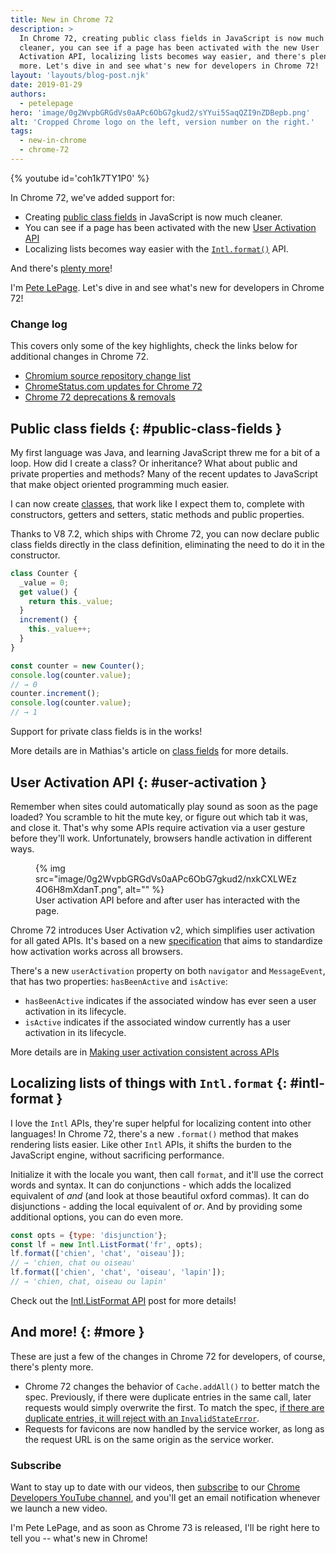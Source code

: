 ```yaml
---
title: New in Chrome 72
description: >
  In Chrome 72, creating public class fields in JavaScript is now much
  cleaner, you can see if a page has been activated with the new User
  Activation API, localizing lists becomes way easier, and there's plenty
  more. Let's dive in and see what's new for developers in Chrome 72!
layout: 'layouts/blog-post.njk'
date: 2019-01-29
authors:
  - petelepage
hero: 'image/0g2WvpbGRGdVs0aAPc6ObG7gkud2/sYYui5SaqQZI9nZDBepb.png'
alt: 'Cropped Chrome logo on the left, version number on the right.'
tags:
  - new-in-chrome
  - chrome-72
---
```


{% youtube id='coh1k7TY1P0' %}

In Chrome 72, we've added support for:

* Creating [public class fields](#public-class-fields) in JavaScript is now
  much cleaner.
* You can see if a page has been activated with the new
  [User Activation API](#user-activation)
* Localizing lists becomes way easier with the [`Intl.format()`](#intl-format) API.

And there's [plenty more](#more)!

I'm [Pete LePage](https://twitter.com/petele). Let's dive in and see
what's new for developers in Chrome 72!

### Change log

This covers only some of the key highlights, check the links below for
additional changes in Chrome 72.

* [Chromium source repository change list](https://chromium.googlesource.com/chromium/src/+log/71.0.3578.82..72.0.3626.82)
* [ChromeStatus.com updates for Chrome 72](https://www.chromestatus.com/features#milestone%3D72)
* [Chrome 72 deprecations & removals](https://developers.google.com/web/updates/2018/12/chrome-72-deps-rems)

## Public class fields {: #public-class-fields }

My first language was Java, and learning JavaScript threw me for a bit of a
loop. How did I create a class? Or inheritance?  What about public and private
properties and methods? Many of the recent updates to JavaScript that make
object oriented programming much easier.

I can now create [classes][mdn-classes], that work like I expect them
to, complete with constructors, getters and setters, static methods and public
properties.

Thanks to V8 7.2, which ships with Chrome 72, you can now declare public class
fields directly in the class definition, eliminating the need to do it in the
constructor.

```js
class Counter {
  _value = 0;
  get value() {
    return this._value;
  }
  increment() {
    this._value++;
  }
}

const counter = new Counter();
console.log(counter.value);
// → 0
counter.increment();
console.log(counter.value);
// → 1
```

Support for private class fields is in the works!

More details are in Mathias's article on
[class fields](https://developers.google.com/web/updates/2018/12/class-fields)
for more details.

[mdn-classes]: https://developer.mozilla.org/en-US/docs/Web/JavaScript/Reference/Classes

## User Activation API {: #user-activation }

Remember when sites could automatically play sound as soon as the page loaded?
You scramble to hit the mute key, or figure out which tab it was, and close it.
That's why some APIs require activation via a user gesture before they'll work.
Unfortunately, browsers handle activation in different ways.

<figure class="float-right">
  {% img src="image/0g2WvpbGRGdVs0aAPc6ObG7gkud2/nxkCXLWEz4O6H8mXdanT.png", alt="" %}
  <figcaption>
    User activation API before and after user has interacted with the page.
  </figcaption>
</figure>

Chrome 72 introduces User Activation v2, which simplifies user activation for
all gated APIs. It's based on a new [specification][ua-spec] that aims to
standardize how activation works across all browsers.

There's a new `userActivation` property on both `navigator` and `MessageEvent`,
that has two properties: `hasBeenActive` and `isActive`:

* `hasBeenActive` indicates if the associated window has ever seen a user
  activation in its lifecycle.
* `isActive` indicates if the associated window currently has a user
  activation in its lifecycle.

More details are in [Making user activation consistent across APIs][ua-doc]

[ua-doc]: https://developers.google.com/web/updates/2019/01/user-activation
[ua-spec]: https://html.spec.whatwg.org/multipage/interaction.html#activation

## Localizing lists of things with `Intl.format` {: #intl-format }

I love the `Intl` APIs, they're super helpful for localizing content into
other languages! In Chrome 72, there's a new `.format()` method that makes
rendering lists easier. Like other `Intl` APIs, it shifts the burden to the
JavaScript engine, without sacrificing performance.

Initialize it with the locale you want, then call `format`, and it'll use the
correct words and syntax. It can do conjunctions - which adds the localized
equivalent of *and* (and look at those beautiful oxford commas). It can do
disjunctions - adding the local equivalent of *or*. And by providing some
additional options, you can do even more.

```js
const opts = {type: 'disjunction'};
const lf = new Intl.ListFormat('fr', opts);
lf.format(['chien', 'chat', 'oiseau']);
// → 'chien, chat ou oiseau'
lf.format(['chien', 'chat', 'oiseau', 'lapin']);
// → 'chien, chat, oiseau ou lapin'
```

Check out the [Intl.ListFormat API](https://developers.google.com/web/updates/2018/12/intl-listformat)
post for more details!

## And more! {: #more }

These are just a few of the changes in Chrome 72 for developers, of course,
there's plenty more.

* Chrome 72 changes the behavior of `Cache.addAll()` to better match the spec.
  Previously, if there were duplicate entries in the same call, later requests
  would simply overwrite the first. To match the spec, [if there are duplicate
  entries, it will reject with an `InvalidStateError`][add-all-change].
* Requests for favicons are now handled by the service worker, as long as the
  request URL is on the same origin as the service worker.

[add-all-change]: https://developers.google.com/web/updates/2018/10/tweaks-to-addAll-importScripts#deprecating_repeated_urls_passed_to_cacheaddall

### Subscribe

Want to stay up to date with our videos, then [subscribe](https://goo.gl/6FP1a5)
to our [Chrome Developers YouTube channel](https://www.youtube.com/user/ChromeDevelopers/),
and you'll get an email notification whenever we launch a new video.

I'm Pete LePage, and as soon as Chrome 73 is released, I'll be right
here to tell you -- what's new in Chrome!
